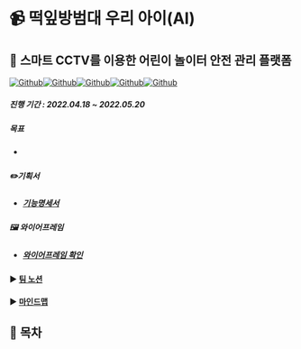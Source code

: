 # :video_camera: 떡잎방범대 우리 아이(AI) 



## 🚩 스마트 CCTV를 이용한 어린이 놀이터 안전 관리 플랫폼 

[![Github](https://camo.githubusercontent.com/0751f9da68de6bc53d651de9b4c2a1f0c307828ee6a78df08d273972d50fb5c4/68747470733a2f2f696d672e736869656c64732e696f2f62616467652f7675652d322e362e31312d2532333446433038443f7374796c653d706c6173746963266c6f676f3d5675652e6a73)](https://camo.githubusercontent.com/0751f9da68de6bc53d651de9b4c2a1f0c307828ee6a78df08d273972d50fb5c4/68747470733a2f2f696d672e736869656c64732e696f2f62616467652f7675652d322e362e31312d2532333446433038443f7374796c653d706c6173746963266c6f676f3d5675652e6a73)[![Github](https://camo.githubusercontent.com/6b7be7b32f4c6d34aa47957298f2d2790e0bd61d36b1233e56c932d364501fd0/68747470733a2f2f696d672e736869656c64732e696f2f62616467652f737072696e675f626f6f742d322e332e312d2532333644423333463f7374796c653d706c6173746963266c6f676f3d537072696e67)](https://camo.githubusercontent.com/6b7be7b32f4c6d34aa47957298f2d2790e0bd61d36b1233e56c932d364501fd0/68747470733a2f2f696d672e736869656c64732e696f2f62616467652f737072696e675f626f6f742d322e332e312d2532333644423333463f7374796c653d706c6173746963266c6f676f3d537072696e67)[![Github](https://camo.githubusercontent.com/9cd1aba7d1485178698984ca279ac5b5d76d302e549dadc83eca624c08399259/68747470733a2f2f696d672e736869656c64732e696f2f62616467652f4d7953514c2d382e302d2532333434373941313f7374796c653d706c6173746963266c6f676f3d6d7973716c)](https://camo.githubusercontent.com/9cd1aba7d1485178698984ca279ac5b5d76d302e549dadc83eca624c08399259/68747470733a2f2f696d672e736869656c64732e696f2f62616467652f4d7953514c2d382e302d2532333434373941313f7374796c653d706c6173746963266c6f676f3d6d7973716c)[![Github](https://camo.githubusercontent.com/9afd880eabdca941a90d46ae09c12efc82665c3d2a58fdb70dadc7151bb56e3a/68747470733a2f2f696d672e736869656c64732e696f2f62616467652f52656469732d332e302d2532334443333832443f7374796c653d706c6173746963266c6f676f3d5265646973)](https://camo.githubusercontent.com/9afd880eabdca941a90d46ae09c12efc82665c3d2a58fdb70dadc7151bb56e3a/68747470733a2f2f696d672e736869656c64732e696f2f62616467652f52656469732d332e302d2532334443333832443f7374796c653d706c6173746963266c6f676f3d5265646973)[![Github](https://camo.githubusercontent.com/480f1db8dcbc18d367ec8ad2cca538eeb7de16a08d1db8b14094251e8b052f1f/68747470733a2f2f696d672e736869656c64732e696f2f62616467652f6275696c642d70617373696e672d627269676874677265656e3f7374796c653d706c6173746963)](https://camo.githubusercontent.com/480f1db8dcbc18d367ec8ad2cca538eeb7de16a08d1db8b14094251e8b052f1f/68747470733a2f2f696d672e736869656c64732e696f2f62616467652f6275696c642d70617373696e672d627269676874677265656e3f7374796c653d706c6173746963)



##### 진행 기간 : 2022.04.18 ~ 2022.05.20

##### 목표

- ##### 

##### ✏️기획서

- ##### [기능명세서](https://docs.google.com/spreadsheets/d/1Q-ceSbhnGBfOBoElOF0Ky7u79LbKahsTrGg4pNS0-SM/edit#gid=0)

##### 🖼 와이어프레임

- ##### [와이어프레임 확인](https://www.figma.com/file/HQLKt741nyq0yJK378vQTe/%EC%9E%90%EC%9C%A8-figma)

#### ▶ **[팀 노션](https://www.notion.so/SSAFY-6-ee2987ff3a0247ac84579c2f04692632)**

#### **▶ [마인드맵](https://www.mindmeister.com/map/2201310117)**



## 📌 목차

